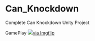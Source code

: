 # Can_Knockdown
 Complete Can Knockdown Unity Project

GamePlay
<a href="https://imgflip.com/gif/41f3ai"><img src="https://imgflip.com/embed/41f3ai">via Imgflip</a>
